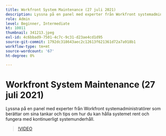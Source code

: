 ```yaml
---
title: Workfront System Maintenance (27 juli 2021)
description: Lyssna på en panel med experter från Workfront systemadministratörer som berättar om sina tankar och tips om hur du kan hålla systemet rent och fungera med ett kontinuerligt system ... (Beskrivningarna ska vara mellan 60 och 160 tecken långa)
role: Admin
level: Beginner, Intermediate
kt: 10011
thumbnail: 341213.jpeg
exl-id: 4c6bbad9-7501-4c7c-9c31-d23ae4cd1d95
source-git-commit: 1792dc318643aec2c12613f621361d72a7a918b1
workflow-type: tm+mt
source-wordcount: '67'
ht-degree: 0%

---
```


# Workfront System Maintenance (27 juli 2021)

Lyssna på en panel med experter från Workfront systemadministratörer som berättar om sina tankar och tips om hur du kan hålla systemet rent och fungera med kontinuerligt systemunderhåll.

>[!VIDEO](https://video.tv.adobe.com/v/341213/?quality=12&learn=on)
